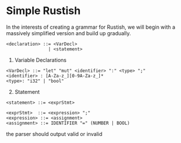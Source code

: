 # Simple Rustish
In the interests of creating a grammar for Rustish, we will begin with a massively simplified version and build up gradually.

```
<declaration> ::= <VarDecl>
                | <statement>
```

1. Variable Declarations
```
<VarDecl> ::= "let" "mut" <identifier> ":" <type> ";"
<identifier> : [A-Za-z_][0-9A-Za-z_]*
<type>: "i32" | "bool"
```
2. Statement
```
<statement> ::= <exprStmt>

<exprStmt>  ::= <expression> ";"
<expression> ::= <assignment>
<assignment> ::= IDENTIFIER "=" (NUMBER | BOOL)

```

the parser should output valid or invalid
